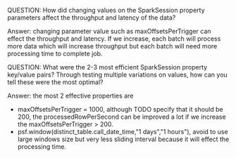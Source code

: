 QUESTION: How did changing values on the SparkSession property parameters affect the throughput and latency of the data?

Answer: changing parameter value such as maxOffsetsPerTrigger can effect the throughput and latency. If we increase, each batch will process more data which will increase throughput but each batch will need more processing time to complete job.  

QUESTION: What were the 2-3 most efficient SparkSession property key/value pairs? Through testing multiple variations on values, how can you tell these were the most optimal?

Answer: the most 2 effective properties are
- maxOffsetsPerTrigger = 1000, although TODO specify that it should be 200, the processedRowPerSecond can be improved a lot if we increase the maxOffsetsPerTrigger > 200.
- psf.window(distinct_table.call_date_time,"1 days","1 hours"), avoid to use large windows size but very less  sliding interval because it will effect the processing time.   